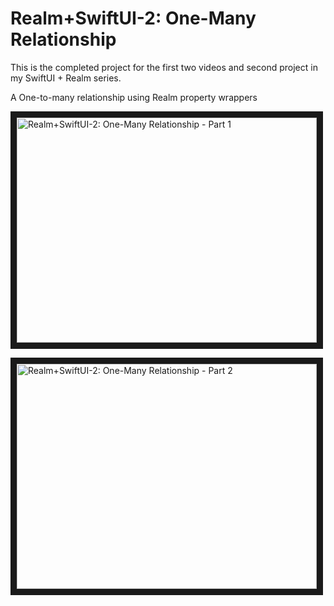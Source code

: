 # Realm+SwiftUI-2:  One-Many Relationship

This is the completed project for the first two videos and second project in my SwiftUI + Realm series.

A One-to-many relationship using Realm property wrappers 

<a href="http://www.youtube.com/watch?feature=player_embedded&v=I6Yl9p_9WwE
" target="_blank"><img src="http://img.youtube.com/vi/I6Yl9p_9WwE/0.jpg" 
alt="Realm+SwiftUI-2:  One-Many Relationship - Part 1" width="480" height="360" border="10" /></a>

<a href="http://www.youtube.com/watch?feature=player_embedded&v=XrmOR_Qv9Aw
" target="_blank"><img src="http://img.youtube.com/vi/XrmOR_Qv9Aw/0.jpg" 
alt="Realm+SwiftUI-2:  One-Many Relationship - Part 2" width="480" height="360" border="10" /></a>

